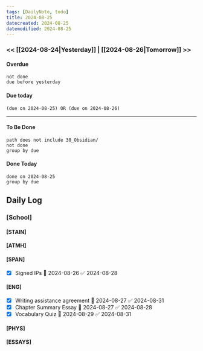 ```yaml
---
tags: [DailyNote, todo]
title: 2024-08-25
datecreated: 2024-08-25
datemodified: 2024-08-25
---
```


### << [[2024-08-24|Yesterday]] | [[2024-08-26|Tomorrow]] >>

#### Overdue
```tasks
not done
due before yesterday
```
#### Due today

```tasks
(due on 2024-08-25) OR (due on 2024-08-26) 

```
---
#### To Be Done

```tasks
path does not include 30_Obsidian/
not done
group by due
```

#### Done Today

```tasks
done on 2024-08-25
group by due
```

## Daily Log

### [School]

#### [STAIN]


#### [ATMH]


#### [SPAN]
- [x] Signed IPs 📅 2024-08-26 ✅ 2024-08-28

#### [ENG]
- [x] Writing assistance agreement 📅 2024-08-27 ✅ 2024-08-31
- [x] Chapter Summary Essay 📅 2024-08-27 ✅ 2024-08-28
- [x] Vocabulary Quiz 📅 2024-08-29 ✅ 2024-08-31

#### [PHYS]

#### [ESSAYS]